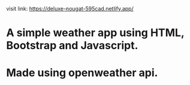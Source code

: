 visit link: https://deluxe-nougat-595cad.netlify.app/
# A simple weather app using HTML, Bootstrap and Javascript.
# Made using openweather api.
